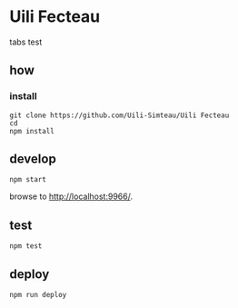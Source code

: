 
# Uili Fecteau

tabs test

## how

### install

```
git clone https://github.com/Uili-Simteau/Uili Fecteau
cd 
npm install
```

## develop

```
npm start
```

browse to <http://localhost:9966/>.

## test

```
npm test
```

## deploy

```
npm run deploy
```

